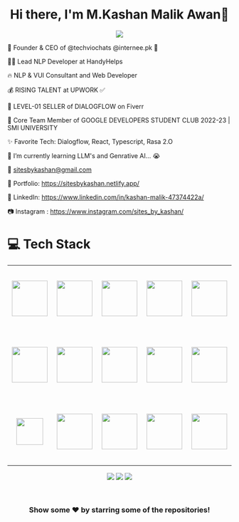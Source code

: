 <body>
  <div align="center">
    <h1> Hi there, I'm M.Kashan Malik Awan👋<a href="https://hammad-air.github.io/hammad/"></h1>
  </div>
<p align="center">
<a href="https://github.com/hammad-air"><img src="https://readme-typing-svg.herokuapp.com/?lines=Mobile+App+Developer(Flutter);GenAI+Chatbot+Developer;Full+Stack+Web+Developer;NLP+and+Web+Developer;Mern+Stack+Web+Developer&font=Roboto&size=26&duration=3500&pause=500&center=true&width=500&height=50&color=eab676"></a>

🤵 Founder & CEO of @techviochats @internee.pk 🤖
	
👨‍💻 Lead NLP Developer at HandyHelps

🔥 NLP & VUI Consultant and Web Developer 
	
💰 RISING TALENT at UPWORK ✅

💸 LEVEL-01 SELLER of DIALOGFLOW on Fiverr
	
📢 Core Team Member of GOOGLE DEVELOPERS STUDENT CLUB  2022-23 | SMI UNIVERSITY

✨ Favorite Tech: Dialogflow, React, Typescript, Rasa 2.O

📓 I’m currently learning LLM's and Genrative AI... 😭

📧 sitesbykashan@gmail.com

🎨 Portfolio: https://sitesbykashan.netlify.app/

💼 LinkedIn: https://www.linkedin.com/in/kashan-malik-47374422a/

📷 Instagram : https://www.instagram.com/sites_by_kashan/
 
# 💻 Tech Stack

<table width="100">
<tr>
	 <td align='center' width="200" height="150">
        <img src="https://uxwing.com/wp-content/themes/uxwing/download/brands-and-social-media/flutter-icon.png" width="80">
    </td>
	 <td align='center' width="200">
        <img src="https://uxwing.com/wp-content/themes/uxwing/download/brands-and-social-media/dart-programming-language-icon.png" width="80">
    </td>
	 <td align='center' width="200">
        <img src="https://uxwing.com/wp-content/themes/uxwing/download/brands-and-social-media/fiverr-icon.png" width="80">
    </td>
    <td align='center' width="200">
        <img src="https://www.svgrepo.com/show/353648/dialogflow.svg" width="80">
    </td>

  <td align='center' width="200">
        <img src="https://upload.wikimedia.org/wikipedia/commons/thumb/c/cb/Google_Assistant_logo.svg/1200px-Google_Assistant_logo.svg.png"  width="80">
    </td> 
</tr>
 
<tr>
    <td align='center' width="200" height="150">
        <img src="https://upload.wikimedia.org/wikipedia/commons/thumb/3/38/HTML5_Badge.svg/600px-HTML5_Badge.svg.png"  width="80">
    </td>
    <td align='center' width="200">
        <img src="https://upload.wikimedia.org/wikipedia/commons/thumb/4/4c/Typescript_logo_2020.svg/1200px-Typescript_logo_2020.svg.png" width="80">
    </td>
 <td align='center' width="200">
        <img src="https://github.com/abranhe/programming-languages-logos/blob/master/src/javascript/javascript.svg" width="80">
    </td>
     <td align='center' width="200">
        <img src="https://uxwing.com/wp-content/themes/uxwing/download/brands-and-social-media/nextjs-icon.png" width="80">
    </td>
	 <td align='center' width="200">
        <img src="https://uxwing.com/wp-content/themes/uxwing/download/brands-and-social-media/react-js-icon.png" width="80">
    </td>
</tr>
<tr>
    <td align='center' width="200" height="150">
        <img src= "https://uxwing.com/wp-content/themes/uxwing/download/brands-and-social-media/mongodb-icon.png"  width="60">
    </td>
    <td align='center' width="200">
        <img src="https://firebase.google.com/static/downloads/brand-guidelines/SVG/logo-logomark.svg" width="80">
    </td>
 <td align='center' width="200">
        <img src="https://uxwing.com/wp-content/themes/uxwing/download/brands-and-social-media/google-cloud-icon.png" width="80">
    </td>
     <td align='center' width="200">
        <img src="https://uxwing.com/wp-content/themes/uxwing/download/brands-and-social-media/aws-icon.png" width="80">
    </td>
	 <td align='center' width="200">
        <img src="https://uxwing.com/wp-content/themes/uxwing/download/brands-and-social-media/mysql-icon.png" width="80">
    </td>
</tr>
 

    
</table>
</p>
<p align="center">
<a href="https://www.linkedin.com/in/kashan-malik-47374422a/"><img src="https://img.shields.io/badge/-Kashan%20Malik-0077B5?style=flat&logo=Linkedin&logoColor=white"/></a>
<a href="mailto:sitesbykashan@gmail.com"><img src="https://img.shields.io/badge/-sitesbykashan@gmail.com-D14836?style=flat&logo=Gmail&logoColor=white"/></a>
<a href="https://www.instagram.com/sites_by_kashan/"><img src="https://img.shields.io/badge/-@Sites%20By%20Kashan-E4405F?style=flat&logo=Instagram&logoColor=white"/></a>
 </p>
 
<br>

<div align="center">

### Show some ❤️ by starring some of the repositories!

</div>
